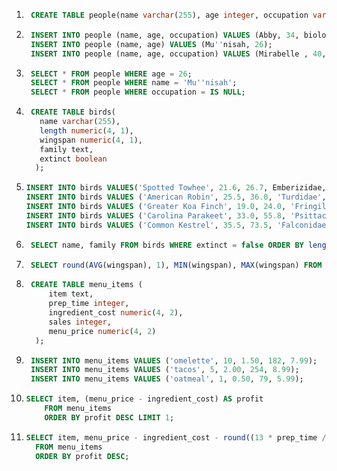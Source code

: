 1. ```sql
	CREATE TABLE people(name varchar(255), age integer, occupation varchar(255));
   ```


2. ```sql
	INSERT INTO people (name, age, occupation) VALUES (Abby, 34, biologist);
    INSERT INTO people (name, age) VALUES (Mu''nisah, 26);
    INSERT INTO people (name, age, occupation) VALUES (Mirabelle , 40, contractor);
   ```


3. ```sql
	SELECT * FROM people WHERE age = 26;
    SELECT * FROM people WHERE name = 'Mu''nisah';
    SELECT * FROM people WHERE occupation = IS NULL;
    ```


4. ```sql
	CREATE TABLE birds(
      name varchar(255),
      length numeric(4, 1),
      wingspan numeric(4, 1),
      family text,
      extinct boolean
   	 );
    ```



 5. ```sql
 	INSERT INTO birds VALUES('Spotted Towhee', 21.6, 26.7, Emberizidae, false);
    INSERT INTO birds VALUES ('American Robin', 25.5, 36.0, 'Turdidae', false);
    INSERT INTO birds VALUES ('Greater Koa Finch', 19.0, 24.0, 'Fringillidae', true);
    INSERT INTO birds VALUES ('Carolina Parakeet', 33.0, 55.8, 'Psittacidae', true);
    INSERT INTO birds VALUES ('Common Kestrel', 35.5, 73.5, 'Falconidae', false);
    ```



6. ```sql
	SELECT name, family FROM birds WHERE extinct = false ORDER BY length DESC;
   ```

7. ```sql
	SELECT round(AVG(wingspan), 1), MIN(wingspan), MAX(wingspan) FROM birds;
    ```

8. ```sql
	CREATE TABLE menu_items (
    	item text,
    	prep_time integer,
       	ingredient_cost numeric(4, 2),
        sales integer,
        menu_price numeric(4, 2)
     );
    ```


9. ```sql
	INSERT INTO menu_items VALUES ('omelette', 10, 1.50, 182, 7.99);
    INSERT INTO menu_items VALUES ('tacos', 5, 2.00, 254, 8.99);
    INSERT INTO menu_items VALUES ('oatmeal', 1, 0.50, 79, 5.99);
   ```

10. ```sql
	SELECT item, (menu_price - ingredient_cost) AS profit
    	FROM menu_items
        ORDER BY profit DESC LIMIT 1;
    ```


11. ```sql
	SELECT item, menu_price - ingredient_cost - round((13 * prep_time / 60.0),2) AS profit
      FROM menu_items 
      ORDER BY profit DESC;
    ```
